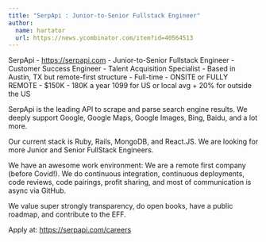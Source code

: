 ```yaml
---
title: "SerpApi : Junior-to-Senior Fullstack Engineer"
author:
  name: hartator
  url: https://news.ycombinator.com/item?id=40564513
---
```

SerpApi - <a href="https:&#x2F;&#x2F;serpapi.com" rel="nofollow">https:&#x2F;&#x2F;serpapi.com</a> - Junior-to-Senior Fullstack Engineer - Customer Success Engineer - Talent Acquisition Specialist - Based in Austin, TX but remote-first structure - Full-time - ONSITE or FULLY REMOTE - $150K - 180K a year 1099 for US or local avg + 20% for outside the US

SerpApi is the leading API to scrape and parse search engine results. We deeply support Google, Google Maps, Google Images, Bing, Baidu, and a lot more.

Our current stack is Ruby, Rails, MongoDB, and React.JS. We are looking for more Junior and Senior FullStack Engineers.

We have an awesome work environment: We are a remote first company (before Covid!). We do continuous integration, continuous deployments, code reviews, code pairings, profit sharing, and most of communication is async via GitHub.

We value super strongly transparency, do open books, have a public roadmap, and contribute to the EFF.

Apply at: <a href="https:&#x2F;&#x2F;serpapi.com&#x2F;careers" rel="nofollow">https:&#x2F;&#x2F;serpapi.com&#x2F;careers</a>
